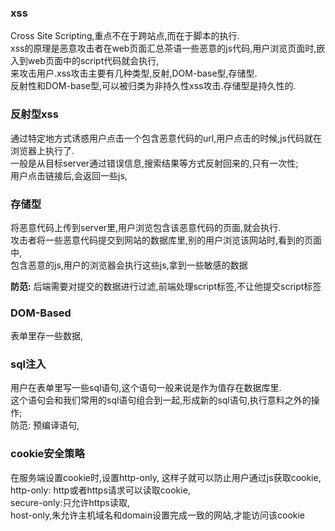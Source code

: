 ### xss
Cross Site Scripting,重点不在于跨站点,而在于脚本的执行.  
xss的原理是恶意攻击者在web页面汇总茶语一些恶意的js代码,用户浏览页面时,嵌入到web页面中的script代码就会执行,  
来攻击用户.xss攻击主要有几种类型,反射,DOM-base型,存储型.  
反射性和DOM-base型,可以被归类为非持久性xss攻击.存储型是持久性的.  
### 反射型xss
通过特定地方式诱惑用户点击一个包含恶意代码的url,用户点击的时候,js代码就在浏览器上执行了.  
一般是从目标server通过错误信息,搜索结果等方式反射回来的,只有一次性;  
用户点击链接后,会返回一些js,

### 存储型
将恶意代码上传到server里,用户浏览包含该恶意代码的页面,就会执行.  
攻击者将一些恶意代码提交到网站的数据库里,别的用户浏览该网站时,看到的页面中,  
包含恶意的js,用户的浏览器会执行这些js,拿到一些敏感的数据  

**防范:** 后端需要对提交的数据进行过滤,前端处理script标签,不让他提交script标签

### DOM-Based
表单里存一些数据,


### sql注入
用户在表单里写一些sql语句,这个语句一般来说是作为值存在数据库里.  
这个语句会和我们常用的sql语句组合到一起,形成新的sql语句,执行意料之外的操作;  
防范: 预编译语句,  

### cookie安全策略
在服务端设置cookie时,设置http-only, 这样子就可以防止用户通过js获取cookie,  
http-only: http或者https请求可以读取cookie,  
secure-only:只允许https读取,  
host-only,朱允许主机域名和domain设置完成一致的网站,才能访问该cookie















